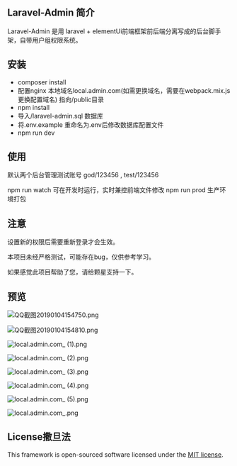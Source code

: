 ﻿## Laravel-Admin 简介

Laravel-Admin 是用 laravel + elementUi前端框架前后端分离写成的后台脚手架，自带用户组权限系统。

## 安装

- composer install  
- 配置nginx 本地域名local.admin.com(如需更换域名，需要在webpack.mix.js更换配置域名) 指向/public目录 
- npm install
- 导入/laravel-admin.sql 数据库
- 将.env.example 重命名为.env后修改数据库配置文件
- npm run dev


## 使用

默认两个后台管理测试账号 god/123456 , test/123456

npm run watch 可在开发时运行，实时兼控前端文件修改
npm run prod 生产环境打包

## 注意

设置新的权限后需要重新登录才会生效。

本项目未经严格测试，可能存在bug，仅供参考学习。

如果感觉此项目帮助了您，请给颗星支持一下。


## 预览

![QQ截图20190104154750.png](https://upload-images.jianshu.io/upload_images/5993750-efa7105bce3ea3f1.png?imageMogr2/auto-orient/strip%7CimageView2/2/w/1240)

![QQ截图20190104154810.png](https://upload-images.jianshu.io/upload_images/5993750-095b4f98baf3d11b.png?imageMogr2/auto-orient/strip%7CimageView2/2/w/1240)

![local.admin.com_ (1).png](https://upload-images.jianshu.io/upload_images/5993750-a7d8e236d40f9aae.png?imageMogr2/auto-orient/strip%7CimageView2/2/w/1240)

![local.admin.com_ (2).png](https://upload-images.jianshu.io/upload_images/5993750-828a05bbed3e6147.png?imageMogr2/auto-orient/strip%7CimageView2/2/w/1240)

![local.admin.com_ (3).png](https://upload-images.jianshu.io/upload_images/5993750-2a0cf73c76182630.png?imageMogr2/auto-orient/strip%7CimageView2/2/w/1240)

![local.admin.com_ (4).png](https://upload-images.jianshu.io/upload_images/5993750-e9f82bf6dd4a91d6.png?imageMogr2/auto-orient/strip%7CimageView2/2/w/1240)

![local.admin.com_ (5).png](https://upload-images.jianshu.io/upload_images/5993750-eb09998fe5f3b241.png?imageMogr2/auto-orient/strip%7CimageView2/2/w/1240)

![local.admin.com_.png](https://upload-images.jianshu.io/upload_images/5993750-d6842511602b283e.png?imageMogr2/auto-orient/strip%7CimageView2/2/w/1240)

## License撒旦法

This framework is open-sourced software licensed under the [MIT license](https://opensource.org/licenses/MIT).
